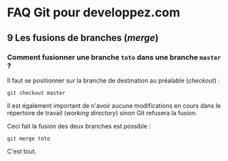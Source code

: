 # FAQ Git pour developpez.com

## 9 Les fusions de branches (*merge*)

### Comment fusionner une branche `toto` dans une branche `master` ?

Il faut se positionner sur la branche de destination au préalable (*checkout*) :

```text
git checkout master
```

Il est également important de n'avoir aucune modifications en cours dans le répertoire de travail (*working directory*) sinon Git refusera la fusion.

Ceci fait la fusion des deux branches est possible :

```text
git merge toto
```

C'est tout.
